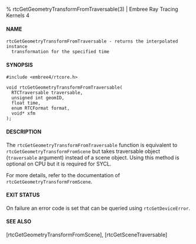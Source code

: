 % rtcGetGeometryTransformFromTraversable(3) | Embree Ray Tracing Kernels 4

#### NAME

    rtcGetGeometryTransformFromTraversable - returns the interpolated instance
      transformation for the specified time

#### SYNOPSIS

    #include <embree4/rtcore.h>

    void rtcGetGeometryTransformFromTraversable(
      RTCTraversable traversable,
      unsigned int geomID,
      float time,
      enum RTCFormat format,
      void* xfm
    );

#### DESCRIPTION

The `rtcGetGeometryTransformFromTraversable` function is equivalent to
`rtcGetGeometryTransformFromScene` but takes traversable object (`traversable` argument)
instead of a scene object. Using this method is optional on CPU but it is required for SYCL.

For more details, refer to the documentation of `rtcGetGeometryTransformFromScene`.

#### EXIT STATUS

On failure an error code is set that can be queried using
`rtcGetDeviceError`.

#### SEE ALSO

[rtcGetGeometryTransformFromScene], [rtcGetSceneTraversable]
